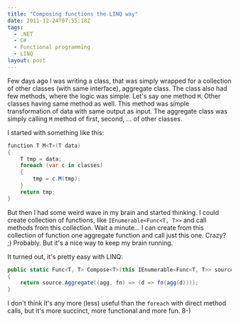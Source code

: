 ```yaml
---
title: "Composing functions the LINQ way"
date: 2011-12-24T07:55:18Z
tags:
  - .NET
  - C#
  - Functional programming
  - LINQ
layout: post
---
```

Few days ago I was writing a class, that was simply wrapped for a collection of other classes (with same interface), aggregate class. The class also had few methods, where the logic was simple. Let's say one method `M`. Other classes having same method as well. This method was simple transformation of data with same output as input. The aggregate class was simply calling `M` method of first, second, ... of other classes.

I started with something like this:

```csharp
function T M<T>(T data)
{
	T tmp = data;
	foreach (var c in classes)
	{
		tmp = c.M(tmp);
	}
	return tmp;
}
```

But then I had some weird wave in my brain and started thinking. I could create collection of functions, like `IEnumerable<Func<T, T>>` and call methods from this collection. Wait a minute... I can create from this collection of function one aggregate function and call just this one. Crazy? ;) Probably. But it's a nice way to keep my brain running.

It turned out, it's pretty easy with LINQ:

```csharp
public static Func<T, T> Compose<T>(this IEnumerable<Func<T, T>> source)
{
	return source.Aggregate((agg, fn) => (d => fn(agg(d))));
}
```

I don't think it's any more (less) useful than the `foreach` with direct method calls, but it's more succinct, more functional and more fun. 8-)
